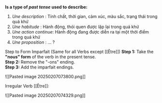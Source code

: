 **Is a type of *past tense* used to describe:**
1. *Une description* : Tính chất, thời gian, cảm xúc, màu sắc, trạng thái trong quá khứ
2. *Une habitude* : Hành động, thói quen được lặp lại trong quá khứ
3. *Une action continue*: Hành động đang được diễn ra tại một thời điểm trong quá khứ
4. *Une proposition* : ... ?


Step to Form Imparfait (Same for all Verbs except [[Être]])
	**Step 1:** Take the **"nous" form** of the verb in the present tense.  
	**Step 2:** Remove the "-ons" ending.  
	**Step 3:** Add the imparfait endings.

![[Pasted image 20250207073800.png]]


Irregular Verb [[Être]]:

![[Pasted image 20250207074329.png]]
